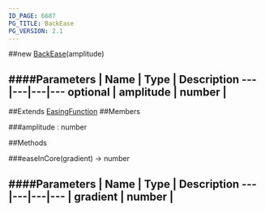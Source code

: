 ```yaml
---
ID_PAGE: 6687
PG_TITLE: BackEase
PG_VERSION: 2.1
---
```

##new [BackEase](page.php?p=6687)(amplitude)




####Parameters
 | Name | Type | Description
---|---|---|---
optional | amplitude | number | 
---

##Extends [EasingFunction](page.php?p=6685)
##Members

###amplitude : number









##Methods

###easeInCore(gradient) &rarr; number

####Parameters
 | Name | Type | Description
---|---|---|---
 | gradient | number | 
---
